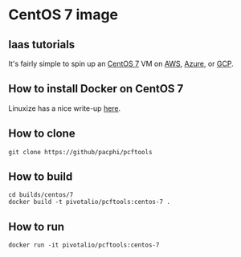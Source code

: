 # CentOS 7 image

## Iaas tutorials

It's fairly simple to spin up an [CentOS 7](https://wiki.centos.org/FrontPage) VM on [AWS](https://aws.amazon.com/marketplace/seller-profile?id=16cb8b03-256e-4dde-8f34-1b0f377efe89), [Azure](https://docs.microsoft.com/en-us/azure/virtual-machines/linux/create-upload-centos#centos-70), or [GCP](https://console.cloud.google.com/marketplace/details/centos-cloud/centos-7).

## How to install Docker on CentOS 7

Linuxize has a nice write-up [here](https://linuxize.com/post/how-to-install-and-use-docker-on-centos-7/).

## How to clone

```
git clone https://github/pacphi/pcftools
```

## How to build

```
cd builds/centos/7
docker build -t pivotalio/pcftools:centos-7 .
```

## How to run

```
docker run -it pivotalio/pcftools:centos-7
```
